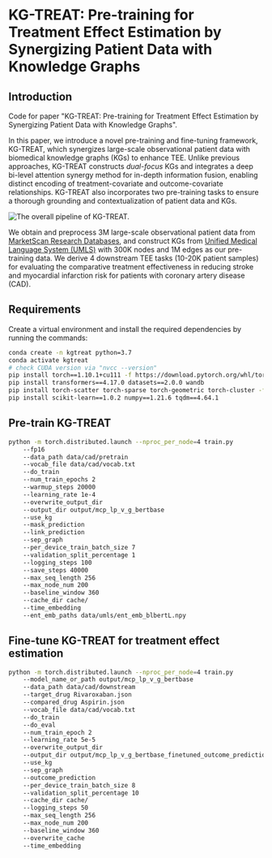 # KG-TREAT: Pre-training for Treatment Effect Estimation by Synergizing Patient Data with Knowledge Graphs

## Introduction
Code for paper "KG-TREAT: Pre-training for Treatment Effect Estimation by Synergizing Patient Data with Knowledge Graphs".

In this paper, we introduce a novel pre-training and fine-tuning framework, KG-TREAT, which synergizes large-scale observational patient data with biomedical knowledge graphs (KGs) to enhance TEE. Unlike previous approaches, KG-TREAT constructs *dual-focus* KGs and integrates a deep bi-level attention synergy method for in-depth information fusion, enabling distinct encoding of treatment-covariate and outcome-covariate relationships. KG-TREAT also incorporates two pre-training tasks to ensure a thorough grounding and contextualization of patient data and KGs.

<img src="pipeline.png" title="The overall pipeline of KG-TREAT.">

We obtain and preprocess 3M large-scale observational patient data from [MarketScan Research
Databases](https://www.ibm.com/products/marketscan-research-databases), and construct KGs from [Unified Medical Language System (UMLS)](https://www.nlm.nih.gov/research/umls/index.html) with 300K nodes and 1M edges as our pre-training data. We derive 4 downstream TEE tasks (10-20K patient samples) for evaluating the comparative treatment effectiveness in reducing stroke and myocardial infarction risk for patients with coronary artery disease (CAD).

## Requirements
Create a virtual environment and install the required dependencies by running the commands:
```bash
conda create -n kgtreat python=3.7
conda activate kgtreat
# check CUDA version via "nvcc --version"
pip install torch==1.10.1+cu111 -f https://download.pytorch.org/whl/torch_stable.html
pip install transformers==4.17.0 datasets==2.0.0 wandb
pip install torch-scatter torch-sparse torch-geometric torch-cluster -f https://pytorch-geometric.com/whl/torch-1.10.1+cu111.html
pip install scikit-learn==1.0.2 numpy==1.21.6 tqdm==4.64.1
```

## Pre-train KG-TREAT

```bash
python -m torch.distributed.launch --nproc_per_node=4 train.py 
    --fp16 
    --data_path data/cad/pretrain 
    --vocab_file data/cad/vocab.txt 
    --do_train 
    --num_train_epochs 2 
    --warmup_steps 20000 
    --learning_rate 1e-4 
    --overwrite_output_dir 
    --output_dir output/mcp_lp_v_g_bertbase 
    --use_kg 
    --mask_prediction 
    --link_prediction 
    --sep_graph 
    --per_device_train_batch_size 7 
    --validation_split_percentage 1 
    --logging_steps 100 
    --save_steps 40000 
    --max_seq_length 256 
    --max_node_num 200 
    --baseline_window 360 
    --cache_dir cache/ 
    --time_embedding 
    --ent_emb_paths data/umls/ent_emb_blbertL.npy 
```

## Fine-tune KG-TREAT for treatment effect estimation
```bash
python -m torch.distributed.launch --nproc_per_node=4 train.py
    --model_name_or_path output/mcp_lp_v_g_bertbase 
    --data_path data/cad/downstream 
    --target_drug Rivaroxaban.json 
    --compared_drug Aspirin.json 
    --vocab_file data/cad/vocab.txt 
    --do_train 
    --do_eval 
    --num_train_epoch 2 
    --learning_rate 5e-5 
    --overwrite_output_dir 
    --output_dir output/mcp_lp_v_g_bertbase_finetuned_outcome_prediction 
    --use_kg 
    --sep_graph
    --outcome_prediction 
    --per_device_train_batch_size 8 
    --validation_split_percentage 10 
    --cache_dir cache/ 
    --logging_steps 50 
    --max_seq_length 256 
    --max_node_num 200 
    --baseline_window 360 
    --overwrite_cache 
    --time_embedding 
```
